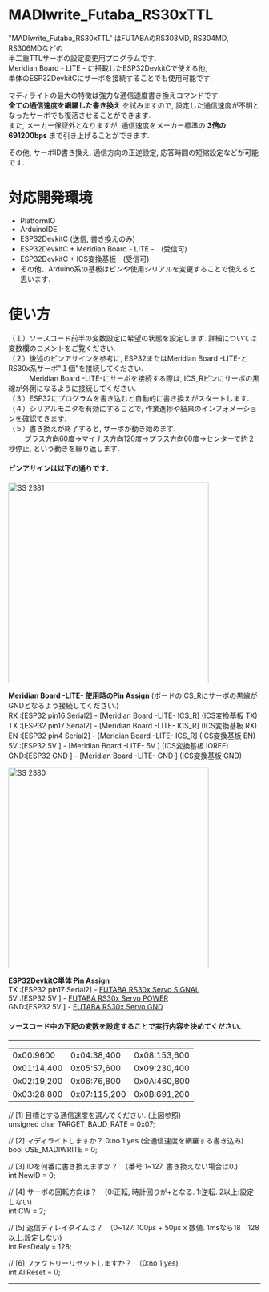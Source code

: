 # MADIwrite_Futaba_RS30xTTL  
  
"MADIwrite_Futaba_RS30xTTL" はFUTABAのRS303MD, RS304MD, RS306MDなどの  
半二重TTLサーボの設定変更用プログラムです.  
Meridian Board - LITE - に搭載したESP32DevkitCで使える他,  
単体のESP32DevkitCにサーボを接続することでも使用可能です.  
  
マディライトの最大の特徴は強力な通信速度書き換えコマンドです.  
**全ての通信速度を網羅した書き換え** を試みますので, 設定した通信速度が不明となったサーボでも復活させることができます.  
また, メーカー保証外となりますが, 通信速度をメーカー標準の **3倍の691200bps** まで引き上げることができます.  
  
その他, サーボID書き換え, 通信方向の正逆設定, 応答時間の短縮設定などが可能です.  
  
# 対応開発環境  
* PlatformIO  
* ArduinoIDE  
* ESP32DevkitC (送信, 書き換えのみ)  
* ESP32DevkitC + Meridian Board - LITE -　(受信可)  
* ESP32DevkitC + ICS変換基板　(受信可)  
* その他、Arduino系の基板はピンや使用シリアルを変更することで使えると思います.  
  
# 使い方  
（１）ソースコード前半の変数設定に希望の状態を設定します. 詳細については変数欄のコメントをご覧ください.  
（２）後述のピンアサインを参考に, ESP32またはMeridian Board -LITE-とRS30x系サーボ"１個"を接続してください.  
　　　Meridian Board -LITE-にサーボを接続する際は, ICS_Rピンにサーボの黒線が外側になるように接続してください.  
（３）ESP32にプログラムを書き込むと自動的に書き換えがスタートします.  
（４）シリアルモニタを有効にすることで, 作業進捗や結果のインフォメーションを確認できます.  
（５）書き換えが終了すると, サーボが動き始めます.  
 　　 プラス方向60度→マイナス方向120度→プラス方向60度→センターで約２秒停止, という動きを繰り返します.  
  
#### ピンアサインは以下の通りです.  
<img width="400" alt="SS 2381" src="https://user-images.githubusercontent.com/8329123/180610583-7db88a6d-a2e5-4185-b453-799409a147b4.png">  
  
**Meridian Board -LITE- 使用時のPin Assign**  (ボードのICS_Rにサーボの黒線がGNDとなるよう接続してください.)  
  RX :[ESP32 pin16 Serial2] - [Meridian Board -LITE- ICS_R] (ICS変換基板 TX)  
  TX :[ESP32 pin17 Serial2] - [Meridian Board -LITE- ICS_R] (ICS変換基板 RX)  
  EN :[ESP32 pin4  Serial2] - [Meridian Board -LITE- ICS_R] (ICS変換基板 EN)  
  5V :[ESP32 5V           ] - [Meridian Board -LITE- 5V   ] (ICS変換基板 IOREF)  
  GND:[ESP32 GND          ] - [Meridian Board -LITE- GND  ] (ICS変換基板 GND)  
  
  
  
<img width="400" alt="SS 2380" src="https://user-images.githubusercontent.com/8329123/180610578-e3c3789b-d0c0-4d4b-a6f0-79706188a41a.png">  
  
**ESP32DevkitC単体 Pin Assign**  
  TX :[ESP32 pin17 Serial2] - [FUTABA RS30x Servo SIGNAL](WHITE/RED&WING)  
  5V :[ESP32 5V           ] - [FUTABA RS30x Servo POWER ](RED)  
  GND:[ESP32 5V           ] - [FUTABA RS30x Servo GND   ](BLACK) 
  
  
#### ソースコード中の下記の変数を設定することで実行内容を決めてください.  
------------  
  
| | | |
|-------------|-------------|-------------|
|0x00:9600|0x04:38,400|0x08:153,600 |
|0x01:14,400 |0x05:57,600|0x09:230,400|
|0x02:19,200|0x06:76,800|0x0A:460,800|
|0x03:28.800|0x07:115,200 |0x0B:691,200|
  
// [1] 目標とする通信速度を選んでください. (上図参照)  
unsigned char TARGET_BAUD_RATE = 0x07;  
  
// [2] マディライトしますか？ 0:no 1:yes (全通信速度を網羅する書き込み)  
bool USE_MADIWRITE = 0;  
  
// [3] IDを何番に書き換えますか？　（番号 1~127. 書き換えない場合は0.)  
int NewID = 0;  
  
// [4] サーボの回転方向は？　（0:正転, 時計回りが+となる. 1:逆転. 2以上:設定しない)  
int CW = 2;  
  
// [5] 返信ディレイタイムは？　（0~127. 100μs + 50μs x 数値. 1msなら18　128以上:設定しない)  
int ResDealy = 128;  
  
// [6] ファクトリーリセットしますか？　（0:no 1:yes)  
int AllReset = 0;  
  
------------  
  
